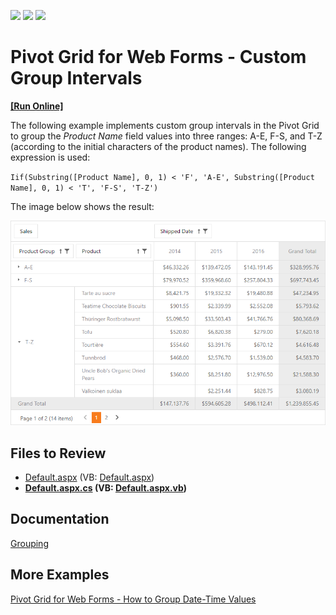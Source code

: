 <!-- default badges list -->
![](https://img.shields.io/endpoint?url=https://codecentral.devexpress.com/api/v1/VersionRange/128577020/22.1.7%2B)
[![](https://img.shields.io/badge/Open_in_DevExpress_Support_Center-FF7200?style=flat-square&logo=DevExpress&logoColor=white)](https://supportcenter.devexpress.com/ticket/details/T590073)
[![](https://img.shields.io/badge/📖_How_to_use_DevExpress_Examples-e9f6fc?style=flat-square)](https://docs.devexpress.com/GeneralInformation/403183)
<!-- default badges end -->
# Pivot Grid for Web Forms - Custom Group Intervals
<!-- run online -->
**[[Run Online]](https://codecentral.devexpress.com/128577020/)**
<!-- run online end -->

The following example implements custom group intervals in the Pivot Grid to group the _Product Name_ field values into three ranges: A-E, F-S, and T-Z (according to the initial characters of the product names). The following expression is used:

`Iif(Substring([Product Name], 0, 1) < 'F', 'A-E', Substring([Product Name], 0, 1) < 'T', 'F-S', 'T-Z')`

The image below shows the result:

![CustomGroupInterval](./images/customgroupinterval6958.png)

## Files to Review

* [Default.aspx](./CS/CustomGroupInterval/Default.aspx) (VB: [Default.aspx](./VB/CustomGroupInterval/Default.aspx))
* **[Default.aspx.cs](./CS/CustomGroupInterval/Default.aspx.cs) (VB: [Default.aspx.vb](./VB/CustomGroupInterval/Default.aspx.vb))**

## Documentation 

[Grouping](https://docs.devexpress.com/AspNet/7268/components/pivot-grid/data-shaping/grouping)

## More Examples 

[Pivot Grid for Web Forms - How to Group Date-Time Values](https://github.com/DevExpress-Examples/how-to-group-date-time-values-e1875)
